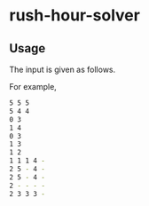 # rush-hour-solver

## Usage

The input is given as follows.

For example,

<!-- 1行目はマスの数と車の数、2行目は出口、そのあとは車が横か縦かと長さを表す　という説明を加える。 -->

``` zsh
5 5 5
5 4 4
0 3
1 4
0 3
1 3
1 2
1 1 1 4 -
2 5 - 4 -
2 5 - 4 -
2 - - - -
2 3 3 3 -
```
